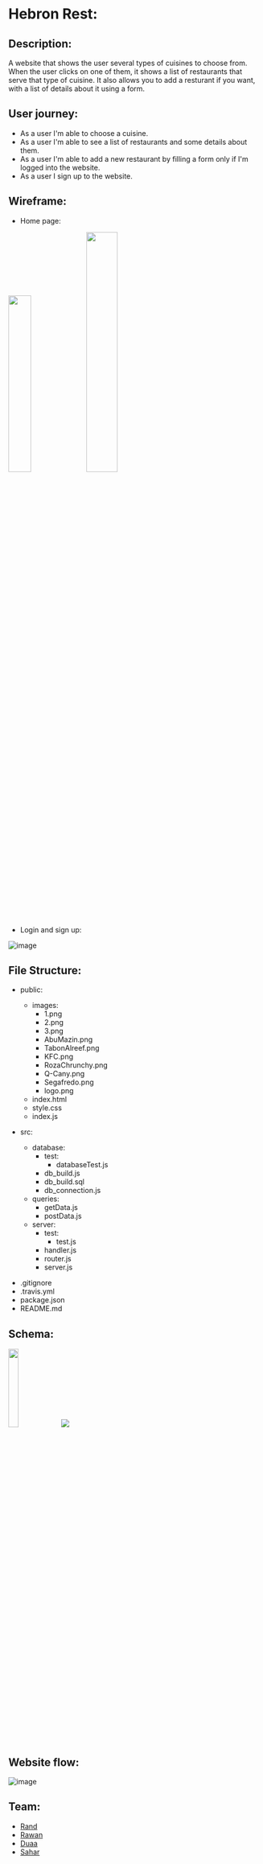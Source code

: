 # Hebron Rest:

## Description:

A website that shows the user several types of cuisines to choose from. When the
user clicks on one of them, it shows a list of restaurants that serve that type
of cuisine. It also allows you to add a resturant if you want, with a list of
details about it using a form.

## User journey:

- As a user I'm able to choose a cuisine.
- As a user I'm able to see a list of restaurants and some details about them.
- As a user I'm able to add a new restaurant by filling a form only if I'm
  logged into the website.
- As a user I sign up to the website.

## Wireframe:

- Home page:

<img src = "https://user-images.githubusercontent.com/47659847/62110950-338b3b00-b2b8-11e9-99a7-b6a03b72a4d5.png" width='30%' >

<img src = "https://user-images.githubusercontent.com/47659847/62111000-4d2c8280-b2b8-11e9-9a32-9bfe47a12970.png" width='35%' >

- Login and sign up:

![image](https://user-images.githubusercontent.com/47659847/62110732-c2e41e80-b2b7-11e9-9590-e8f454caa3a5.png)

## File Structure:

- public:

  - images:
    - 1.png
    - 2.png
    - 3.png
    - AbuMazin.png
    - TabonAlreef.png
    - KFC.png
    - RozaChrunchy.png
    - Q-Cany.png
    - Segafredo.png
    - logo.png
  - index.html
  - style.css
  - index.js

- src:
  - database:
    - test:
      - databaseTest.js
    - db_build.js
    - db_build.sql
    - db_connection.js
  - queries:
    - getData.js
    - postData.js
  - server:
    - test:
      - test.js
    - handler.js
    - router.js
    - server.js

* .gitignore
* .travis.yml
* package.json
* README.md

## Schema:

<img src='https://user-images.githubusercontent.com/47659847/62112412-5834e200-b2bb-11e9-96e2-7566692bc1ce.png' height='20%' width='20%'>

<img src = "https://user-images.githubusercontent.com/47659847/62112439-671b9480-b2bb-11e9-8087-b5f46c76eab7.png">

## Website flow:

![image](https://user-images.githubusercontent.com/47659847/62112227-f3798780-b2ba-11e9-8ad6-b1279b6dc14a.png)

## Team:

- [Rand](https://github.com/RandInaim)
- [Rawan](https://github.com/95rawan)
- [Duaa](https://github.com/DuaaH)
- [Sahar](https://github.com/saharAdem)
